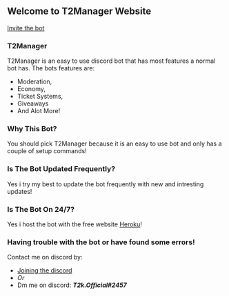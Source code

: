 ## Welcome to T2Manager Website

[Invite the bot](https://discord.com/api/oauth2/authorize?client_id=982953875915034644&permissions=8&scope=bot%20applications.commands)


### T2Manager

T2Manager is an easy to use discord bot that has most features a normal bot has.
The bots features are:
- Moderation,
- Economy,
- Ticket Systems,
- Giveaways
- And Alot More!

### Why This Bot?
You should pick T2Manager because it is an easy to use bot and only has a couple of setup commands!
### Is The Bot Updated Frequently?
Yes i try my best to update the bot frequently with new and intresting updates!
### Is The Bot On 24/7?
Yes i host the bot with the free website [Heroku](heroku.com)!

### Having trouble with the bot or have found some errors!
Contact me on discord by:
- [Joining the discord](https://discord.gg/aMgCkekQJ9)
- *Or*
- Dm me on discord: ***_T2k.Official#2457_***
